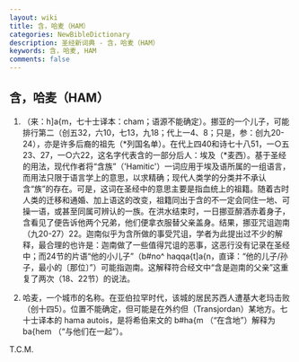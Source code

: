 ```yaml
---
layout: wiki
title: 含，哈麦（HAM）
categories: NewBibleDictionary
description: 圣经新词典 - 含，哈麦（HAM）
keywords: 含，哈麦, HAM
comments: false
---
```


## 含，哈麦（HAM）

1. （来：h]a{m，七十士译本：cham；语源不能确定）。挪亚的一个儿子，可能排行第二（创五32，六10，七13，九18；代上一4、8；只是，参：创九20-24），亦是许多后裔的祖先（*列国名单）。在代上四40和诗七十八51，一○五23、27，一○六22，这名字代表含的一部分后人：埃及（*麦西）。基于圣经的用法，现代作者将“含族”（'Hamitic'）一词应用于埃及语所属的一组语言，而用法只限于语言学上的意思，以求精确；现代人类学的分类并不承认含“族”的存在。可是，这词在圣经中的意思主要是指血统上的祖籍。随着古时人类的迁移和通婚、加上语这的改变，祖籍同出于含的不一定会同住一地、可操一语，或甚至同属可辨认的一族。在洪水结束时，一日挪亚醉酒赤着身子，含看见了便告诉他两个兄弟，他们便拿衣服替父亲盖身。结果，挪亚咒诅迦南（九20-27）22。迦南似乎为含所做的事受咒诅，学者为此提出过不少的解释，最合理的也许是：迦南做了一些值得咒诅的恶事，这恶行没有记录在圣经中；而24节的片语“他的小儿子”（b#no^ haqqa{t]a{n，直译：“他的儿子/孙子，最小的〔那位〕”）可能指迦南。这解释符合经文中“含是迦南的父亲”这重复了两次（18、22节）的说法。

2. 哈麦，一个城市的名称。在亚伯拉罕时代，该城的居民苏西人遭基大老玛击败（创十四5）。位置不能确定，但可能是在外约但（Transjordan）某地方。七十士译本的 hama autois，是将希伯来文的 b#ha{m （“在含地”）解释为 ba{hem （“与他们在一起”）。

T.C.M.








